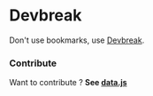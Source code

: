 # Devbreak

Don't use bookmarks, use [Devbreak](https://devbreak.fr/).

### Contribute

Want to contribute ? **See [data.js](https://github.com/sundowndev/devbreak.fr/blob/master/js/data.js)**
